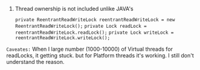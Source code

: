 1. Thread ownership is not included unlike JAVA's

    `private ReentrantReadWriteLock reentrantReadWriteLock = new ReentrantReadWriteLock();`
    `private Lock readLock = reentrantReadWriteLock.readLock();`
    `private Lock writeLock = reentrantReadWriteLock.writeLock();`

`Caveates:`
    When I large number (1000-10000) of Virtual threads for readLocks, it getting stuck. but for Platform threads it's working.
    I still don't understand the reason.